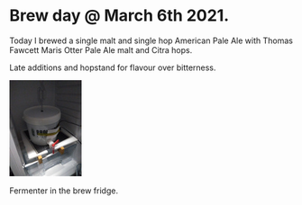 # Brew day @ March 6th 2021.

Today I brewed a single malt and single hop American Pale Ale with
Thomas Fawcett Maris Otter Pale Ale malt and Citra hops.

Late additions and hopstand for flavour over bitterness.

[![fig_1](1_small.jpg)](1.jpg)

Fermenter in the brew fridge.
